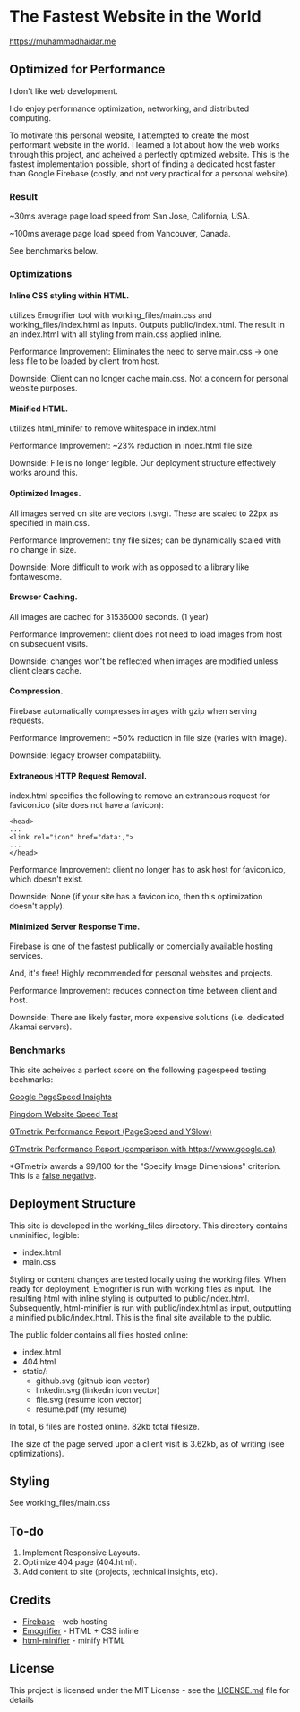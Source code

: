 # The Fastest Website in the World

https://muhammadhaidar.me

## Optimized for Performance

I don't like web development. 

I do enjoy performance optimization, networking, and distributed computing. 

To motivate this personal website, I attempted to create the most performant website in the world. I learned a lot about how the web works through this project, and acheived a perfectly optimized website. This is the fastest implementation possible, short of finding a dedicated host faster than Google Firebase (costly, and not very practical for a personal website).

### Result 

~30ms average page load speed from San Jose, California, USA.

~100ms average page load speed from Vancouver, Canada.

See benchmarks below.

### Optimizations

#### Inline CSS styling within HTML.

utilizes Emogrifier tool with working_files/main.css and working_files/index.html as inputs. Outputs public/index.html.
The result in an index.html with all styling from main.css applied inline.

Performance Improvement: Eliminates the need to serve main.css -> one less file to be loaded by client from host. 

Downside: Client can no longer cache main.css. Not a concern for personal website purposes.

#### Minified HTML.

utilizes html_minifer to remove whitespace in index.html

Performance Improvement: ~23% reduction in index.html file size.

Downside: File is no longer legible. Our deployment structure effectively works around this.

#### Optimized Images.

All images served on site are vectors (.svg). These are scaled to 22px as specified in main.css.

Performance Improvement: tiny file sizes; can be dynamically scaled with no change in size.

Downside: More difficult to work with as opposed to a library like fontawesome.


#### Browser Caching.

All images are cached for 31536000 seconds. (1 year)

Performance Improvement: client does not need to load images from host on subsequent visits.

Downside: changes won't be reflected when images are modified unless client clears cache. 


#### Compression.

Firebase automatically compresses images with gzip when serving requests.

Performance Improvement: ~50% reduction in file size (varies with image).

Downside: legacy browser compatability. 

#### Extraneous HTTP Request Removal.

index.html specifies the following to remove an extraneous request for favicon.ico (site does not have a favicon):

```
<head>
...
<link rel="icon" href="data:,">
...
</head>
```

Performance Improvement: client no longer has to ask host for favicon.ico, which doesn't exist.

Downside: None (if your site has a favicon.ico, then this optimization doesn't apply).

#### Minimized Server Response Time.

Firebase is one of the fastest publically or comercially available hosting services.

And, it's free! Highly recommended for personal websites and projects.

Performance Improvement: reduces connection time between client and host.

Downside: There are likely faster, more expensive solutions (i.e. dedicated Akamai servers).

### Benchmarks

This site acheives a perfect score on the following pagespeed testing bechmarks:

[Google PageSpeed Insights](https://developers.google.com/speed/pagespeed/insights/?url=muhammadhaidar.me)

[Pingdom Website Speed Test](https://tools.pingdom.com/#!/Kzvjw/https://muhammadhaidar.me)

[GTmetrix Performance Report (PageSpeed and YSlow)](https://gtmetrix.com/reports/muhammadhaidar.me/HJ09yJnU)

[GTmetrix Performance Report (comparison with https://www.google.ca)](https://gtmetrix.com/compare/HJ09yJnU/EmFHSstX)

*GTmetrix awards a 99/100 for the "Specify Image Dimensions" criterion. This is a [false negative](https://gtmetrix.com/specify-image-dimensions.html).

## Deployment Structure

This site is developed in the working_files directory. This directory contains unminified, legible:
- index.html
- main.css

Styling or content changes are tested locally using the working files. When ready for deployment, Emogrifier is run with working files as input. The resulting html with inline styling is outputted to public/index.html. Subsequently, html-minifier is run with public/index.html as input, outputting a minified public/index.html. This is the final site available to the public.

The public folder contains all files hosted online:
- index.html
- 404.html
- static/:
  - github.svg (github icon vector)
  - linkedin.svg (linkedin icon vector)
  - file.svg (resume icon vector)
  - resume.pdf (my resume)

In total, 6 files are hosted online. 82kb total filesize.

The size of the page served upon a client visit is 3.62kb, as of writing (see optimizations).

## Styling

See working_files/main.css

## To-do

1. Implement Responsive Layouts.
2. Optimize 404 page (404.html).
3. Add content to site (projects, technical insights, etc).

## Credits

* [Firebase](https://firebase.google.com/) - web hosting
* [Emogrifier](https://github.com/kangax/html-minifier) - HTML + CSS inline
* [html-minifier](https://github.com/kangax/html-minifier) - minify HTML

## License

This project is licensed under the MIT License - see the [LICENSE.md](LICENSE.md) file for details
